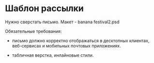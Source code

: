 # Шаблон рассылки

Нужно сверстать письмо. Макет - banana festival2.psd

Обязательные требования:

- письмо должно корректно отображаться в десктопных клиентах, веб-сервисах и
мобильных почтовых приложениях.

- табличная верстка, инлайновые стили.